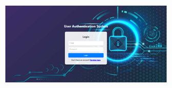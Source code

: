 
![image alt](https://github.com/Yoge1202/User-Authentication-System/blob/main/User%20Authentication%20Overview.png)
